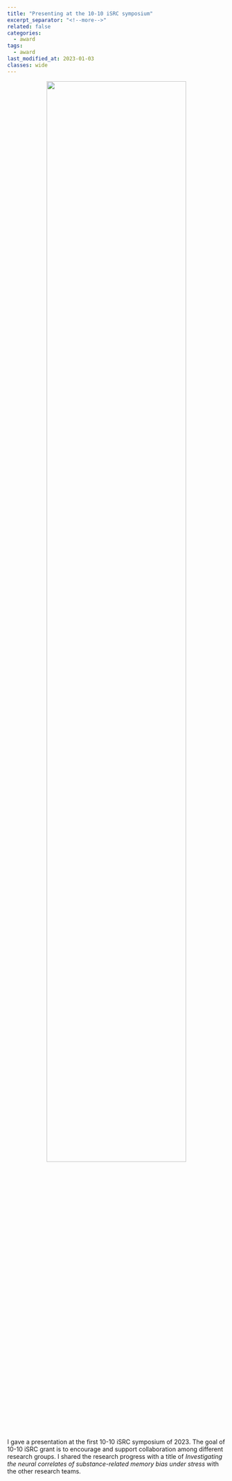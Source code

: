 ```yaml
---
title: "Presenting at the 10-10 iSRC symposium"
excerpt_separator: "<!--more-->"
related: false
categories:
  - award
tags:
  - award
last_modified_at: 2023-01-03
classes: wide
---
```


<p align="center">
    <img width="80%" src="/images/posts/post_2023_BCS_symposium.png">
</p>

I gave a presentation at the first 10-10 iSRC symposium of 2023. The goal of 10-10 iSRC grant is to encourage and support collaboration among different research groups. I shared the research progress with a title of *Investigating the neural correlates of substance-related memory bias under stress* with the other research teams.  

